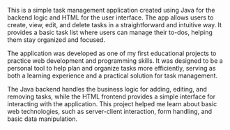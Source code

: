 This is a simple task management application created using Java for the backend logic and HTML for the user interface. The app allows users to create, view, edit, and delete tasks in a straightforward and intuitive way. It provides a basic task list where users can manage their to-dos, helping them stay organized and focused.

The application was developed as one of my first educational projects to practice web development and programming skills. It was designed to be a personal tool to help plan and organize tasks more efficiently, serving as both a learning experience and a practical solution for task management.

The Java backend handles the business logic for adding, editing, and removing tasks, while the HTML frontend provides a simple interface for interacting with the application. This project helped me learn about basic web technologies, such as server-client interaction, form handling, and basic data manipulation.
